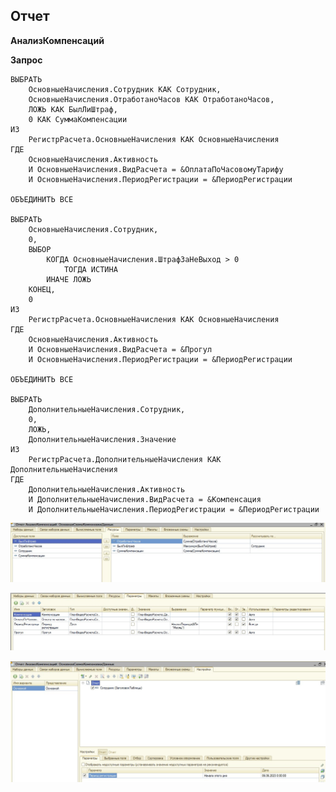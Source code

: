 ## Отчет

**АнализКомпенсаций**

**Запрос**

```
ВЫБРАТЬ
	ОсновныеНачисления.Сотрудник КАК Сотрудник,
	ОсновныеНачисления.ОтработаноЧасов КАК ОтработаноЧасов,
	ЛОЖЬ КАК БылЛиШтраф,
	0 КАК СуммаКомпенсации
ИЗ
	РегистрРасчета.ОсновныеНачисления КАК ОсновныеНачисления
ГДЕ
	ОсновныеНачисления.Активность
	И ОсновныеНачисления.ВидРасчета = &ОплатаПоЧасовомуТарифу
	И ОсновныеНачисления.ПериодРегистрации = &ПериодРегистрации

ОБЪЕДИНИТЬ ВСЕ

ВЫБРАТЬ
	ОсновныеНачисления.Сотрудник,
	0,
	ВЫБОР
		КОГДА ОсновныеНачисления.ШтрафЗаНеВыход > 0
			ТОГДА ИСТИНА
		ИНАЧЕ ЛОЖЬ
	КОНЕЦ,
	0
ИЗ
	РегистрРасчета.ОсновныеНачисления КАК ОсновныеНачисления
ГДЕ
	ОсновныеНачисления.Активность
	И ОсновныеНачисления.ВидРасчета = &Прогул
	И ОсновныеНачисления.ПериодРегистрации = &ПериодРегистрации

ОБЪЕДИНИТЬ ВСЕ

ВЫБРАТЬ
	ДополнительныеНачисления.Сотрудник,
	0,
	ЛОЖЬ,
	ДополнительныеНачисления.Значение
ИЗ
	РегистрРасчета.ДополнительныеНачисления КАК ДополнительныеНачисления
ГДЕ
	ДополнительныеНачисления.Активность
	И ДополнительныеНачисления.ВидРасчета = &Компенсация
	И ДополнительныеНачисления.ПериодРегистрации = &ПериодРегистрации
```

![Отчет](https://raw.githubusercontent.com/grydni4ok/1C/main/%D0%A1%D0%BF%D0%B5%D1%86%D0%B8%D0%B0%D0%BB%D0%B8%D1%81%D1%82/%D0%A1%D0%9F%D0%A0/12%20%D0%B7%D0%B0%D0%B4%D0%B0%D1%87%D0%B0/%D0%A0%D0%B5%D1%81%D1%83%D1%80%D1%81%D1%8B.jpg)

![Отчет](https://raw.githubusercontent.com/grydni4ok/1C/main/%D0%A1%D0%BF%D0%B5%D1%86%D0%B8%D0%B0%D0%BB%D0%B8%D1%81%D1%82/%D0%A1%D0%9F%D0%A0/12%20%D0%B7%D0%B0%D0%B4%D0%B0%D1%87%D0%B0/%D0%9F%D0%B0%D1%80%D0%B0%D0%BC%D0%B5%D1%82%D1%80%D1%8B.jpg)

![Отчет](https://raw.githubusercontent.com/grydni4ok/1C/main/%D0%A1%D0%BF%D0%B5%D1%86%D0%B8%D0%B0%D0%BB%D0%B8%D1%81%D1%82/%D0%A1%D0%9F%D0%A0/12%20%D0%B7%D0%B0%D0%B4%D0%B0%D1%87%D0%B0/%D0%9D%D0%B0%D1%81%D1%82%D1%80%D0%B9%D0%BA%D0%B8.jpg)
















